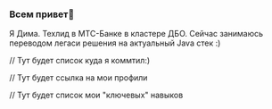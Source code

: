 ### Всем привет👋

Я Дима. Техлид в МТС-Банке в кластере ДБО. 
Сейчас занимаюсь переводом легаси решения на актуальный Java стек :) 


// Тут будет список куда я коммтил:)

// Тут будет ссылка на мои профили 

// Тут будет список мои "ключевых" навыков 
